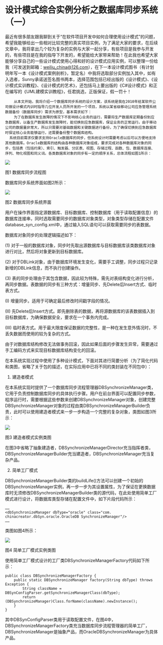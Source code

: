 # 设计模式综合实例分析之数据库同步系统（一）

最近有很多朋友跟我聊到关于“在软件项目开发中如何合理使用设计模式”的问题，希望我能够给出一些相对比较完整的真实项目实例，为了满足大家的要求，在后续文章中，我将拿出几个较为复杂的实例与大家一起分享，有些项目是我参与开发的，有些项目是在我的指导下开发的，希望能给大家带来帮助！在此我也希望大家能够分享自己的一些设计模式使用心得和好的设计模式应用实例，可以整理一份给我（可发送到邮箱：weiliu_china@126.com），在下一本设计模式图书（有计划明年写一本《设计模式案例剖析》，暂定名）中我将选取部分实例加入其中，如有入选者，Sunny承诺送签名图书两本，选择范围包括已经出版的《设计模式》、《设计模式实训教程》、《设计模式的艺术》，还包括马上要出版的《C#设计模式》和正在编写的《UML建模实训教程》，任君挑选，正版保证，假一罚十！
 
        从本文开始，我将介绍一个数据库同步系统的设计方案，该系统是我在2010年给某软件公司做设计模式内训时指导几位开发人员所开发的一个项目，系统以某省级移动公司应急管理系统数据备份（数据库同步）需求为原型，基本需求如下：
        为了在数据库发生故障的情况下不影响核心业务的运行，需要将生产数据库定期备份到应急数据库，以备生产数据库发生故障时，能切换到应急数据库，保证业务的正常运行。由于移动公司的数据量非常大，所以只需要对基础数据和关键数据进行备份，为了确保切换到应急数据库时保证核心业务能够运行，还需要备份整个数据库结构。
      系统目前需求仅要求支持Oracle数据库的同步，但系统设计时需要考虑以后可以方便地支持其他数据库。Oracle数据库的结构由各种数据库对象组成，要求完成对各种数据库对象的同步，包括表（包括约束）、索引、触发器、分区表、视图、存储过程、函数、包、数据库连接、序列、物化视图和同义词。各类数据库对象的同步有一定的顺序关系，总体流程如图1所示：

![](http://img.my.csdn.net/uploads/201303/14/1363193985_6539.jpg)

图1 数据库同步流程图
 
数据库同步系统界面如图2所示：

![](http://img.my.csdn.net/uploads/201303/14/1363194044_8696.jpg)

图2 数据库同步系统界面

用户在操作界面指定源数据库、目标数据库、控制数据库（用于读取配置信息）的数据库连接串，同时选取需要同步的数据库对象类型，对象类型存储在配置文件database_syn_config.xml中，通过输入SQL语句可以获取需要同步的表数据。

数据库对象同步的处理逻辑描述如下：

(1) 对于一般的数据库对象，同步时先取出源数据库与目标数据库该类数据库对象进行对比，然后将对象更新到目标数据库。

(2) 对于DBLink对象，由于数据库环境发生变化，需要手工调整，同步过程只记录新增的DBLink信息，而不执行创建操作。

(3) 表的同步处理由于其包含数据，因此较为特殊，需先对表结构变化进行分析，再同步数据。表数据的同步有三种方式：增量同步、先Delete后Insert方式、临时表方式。

(I) 增量同步。适用于可确定最后修改时间戳字段的情况。

(II) 先Delete后Insert方式。即先删除表的数据，再将源数据库的该表数据插入到目标数据库，为确保数据安全，要求在一个事务内完成。

(III) 临时表方式。用于最大限度保证数据的完整性，是一种在发生意外情况时，不丢失数据而使用的较为复杂的方式。

由于对数据库结构修改无法做事务回滚，因此如果后面的步骤发生异常，需要通过手工编码方式来实现目标数据库结构变化的回滚。

在本系统实现过程中使用了多种设计模式，下面对其进行简要分析（为了简化代码和类图，省略了关于包的描述，在实际应用中已将不同的类封装在不同包中）：

1. 建造者模式

在本系统实现时提供了一个数据库同步流程管理器DBSynchronizeManager类，它用于负责控制数据库同步的具体执行步骤。用户在前台界面可以配置同步参数，程序运行时，需要根据这些参数来创建DBSynchronizeManager对象，创建完整DBSynchronizeManager对象的过程由类DBSynchronizeManagerBuilder负责，此时可以使用建造者模式来一步一步构造一个完整的复杂对象，类图如图3所示：

![](http://img.my.csdn.net/uploads/201303/14/1363194099_2435.jpg)

图3 建造者模式实例类图

在图3中省略了抽象建造者，DBSynchronizeManagerDirector充当指挥者类，DBSynchronizeManagerBuilder充当建造者，DBSynchronizeManager充当复杂产品。
 
2. 简单工厂模式

DBSynchronizeManagerBuilder类的buildLife()方法可以创建一个初始的DBSynchronizeManager实例，再一步一步为其设置属性，为了保证在更换数据库时无须修改DBSynchronizeManagerBuilder类的源代码，在此处使用简单工厂模式进行设计，将数据库类型存储在配置文件中，如下片段代码所示：

```
……  
<dbSynchronizeManager dbType="oracle" class="com. chinacreator.dbSyn.oracle.OracleDB SynchronizeManager"/>      
……  
```

类图如图4所示：

![](http://img.my.csdn.net/uploads/201303/14/1363194123_5217.jpg)

图4 简单工厂模式实例类图

使用简单工厂模式设计的工厂类DBSynchronizeManagerFactory代码如下所示：

```
public class DBSynchronizeManagerFactory {    
    public static DBSynchronizeManager factory(String dbType) throws Exception {  
        String className = DBSynConfigParser.getSynchronizeManagerClass(dbType);  
        return (DBSynchronizeManager)Class.forName(className).newInstance();  
    }  
}  
```

其中DBSynConfigParser类用于读取配置文件，在图4中，DBSynchronizeManagerFactory类充当数据库同步流程管理器的简单工厂，DBSynchronizeManager是抽象产品，而OracleDBSynchronizeManager为具体产品。